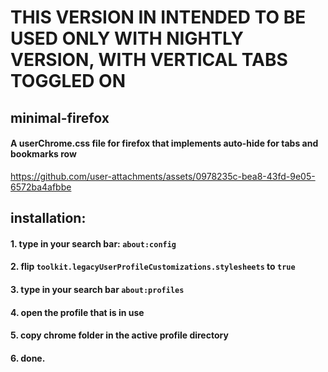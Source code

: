 # THIS VERSION IN INTENDED TO BE USED ONLY WITH NIGHTLY VERSION, WITH VERTICAL TABS TOGGLED ON

## minimal-firefox

#### A userChrome.css file for firefox that implements auto-hide for tabs and bookmarks row

https://github.com/user-attachments/assets/0978235c-bea8-43fd-9e05-6572ba4afbbe



## installation:

#### 1. type in your search bar: ```about:config```
#### 2. flip ```toolkit.legacyUserProfileCustomizations.stylesheets``` to ```true```
#### 3. type in your search bar ```about:profiles```
#### 4. open the profile that is in use
#### 5. copy chrome folder in the active profile directory
#### 6. done.  





